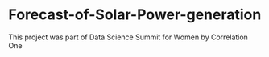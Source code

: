 # Forecast-of-Solar-Power-generation
This project was part of Data Science Summit for Women by Correlation One
